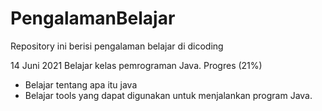 # PengalamanBelajar
Repository ini berisi pengalaman belajar di dicoding

14 Juni 2021
Belajar kelas pemrograman Java. Progres (21%)
 * Belajar tentang apa itu java
 * Belajar tools yang dapat digunakan untuk menjalankan program Java.
